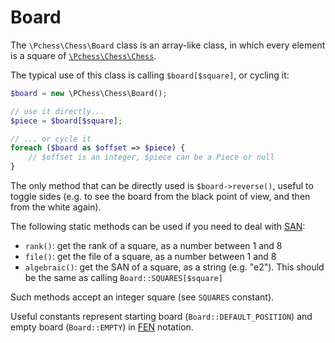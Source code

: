 # Board

The `\Pchess\Chess\Board` class is an array-like class, in which every element is a square of [`\Pchess\Chess\Chess`](chess.md).

The typical use of this class is calling `$board[$square]`, or cycling it:

```php
$board = new \PChess\Chess\Board();

// use it directly...
$piece = $board[$square];

// ... or cycle it
foreach ($board as $offset => $piece) {
    // $offset is an integer, $piece can be a Piece or null
}
```

The only method that can be directly used is `$board->reverse()`, useful to toggle sides (e.g. to see
the board from the black point of view, and then from the white again).

The following static methods can be used if you need to deal
with [SAN](https://en.wikipedia.org/wiki/Algebraic_notation_(chess)):

* `rank()`: get the rank of a square, as a number between 1 and 8
* `file()`: get the file of a square, as a number between 1 and 8
* `algebraic()`: get the SAN of a square, as a string (e.g. "e2").
   This should be the same as calling `Board::SQUARES[$square]`

Such methods accept an integer square (see `SQUARES` constant). 

Useful constants represent starting board (`Board::DEFAULT_POSITION`) and empty board (`Board::EMPTY`)
in [FEN](https://en.wikipedia.org/wiki/Forsyth%E2%80%93Edwards_Notation) notation.

